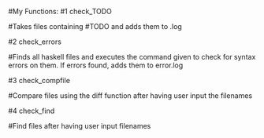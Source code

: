 
#My Functions:
#1 check_TODO

#Takes files containing #TODO and adds them to .log

#2 check_errors

#Finds all haskell files and executes the command given to check for syntax errors on them. If errors found, adds them to error.log

#3 check_compfile

#Compare files using the diff function after having user input the filenames

#4 check_find

#Find files after having user input filenames 
